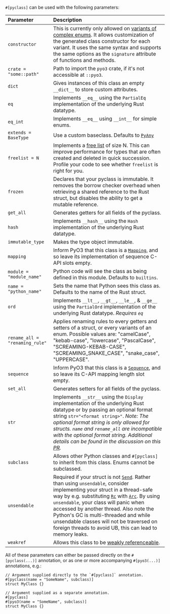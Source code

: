 `#[pyclass]` can be used with the following parameters:

|  Parameter  |  Description |
| :-  | :- |
| `constructor` | This is currently only allowed on [variants of complex enums][params-constructor]. It allows customization of the generated class constructor for each variant. It uses the same syntax and supports the same options as the `signature` attribute of functions and methods. |
| <span style="white-space: pre">`crate = "some::path"`</span>  | Path to import the `pyo3` crate, if it's not accessible at `::pyo3`. |
| `dict` | Gives instances of this class an empty `__dict__` to store custom attributes. |
| `eq` | Implements `__eq__` using the `PartialEq` implementation of the underlying Rust datatype. |
| `eq_int` | Implements `__eq__` using `__int__` for simple enums. |
| <span style="white-space: pre">`extends = BaseType`</span>  | Use a custom baseclass. Defaults to [`PyAny`][params-1] |
| <span style="white-space: pre">`freelist = N`</span> |  Implements a [free list][params-2] of size N. This can improve performance for types that are often created and deleted in quick succession. Profile your code to see whether `freelist` is right for you.  |
| <span style="white-space: pre">`frozen`</span> | Declares that your pyclass is immutable. It removes the borrow checker overhead when retrieving a shared reference to the Rust struct, but disables the ability to get a mutable reference. |
| `get_all` | Generates getters for all fields of the pyclass. |
| `hash` | Implements `__hash__` using the `Hash` implementation of the underlying Rust datatype. |
| `immutable_type` | Makes the type object immutable. |
| `mapping` |  Inform PyO3 that this class is a [`Mapping`][params-mapping], and so leave its implementation of sequence C-API slots empty. |
| <span style="white-space: pre">`module = "module_name"`</span> |  Python code will see the class as being defined in this module. Defaults to `builtins`. |
| <span style="white-space: pre">`name = "python_name"`</span> | Sets the name that Python sees this class as. Defaults to the name of the Rust struct. |
| `ord` | Implements `__lt__`, `__gt__`, `__le__`, & `__ge__` using the `PartialOrd` implementation of the underlying Rust datatype. *Requires `eq`* |
| `rename_all = "renaming_rule"` | Applies renaming rules to every getters and setters of a struct, or every variants of an enum. Possible values are: "camelCase", "kebab-case", "lowercase", "PascalCase", "SCREAMING-KEBAB-CASE", "SCREAMING_SNAKE_CASE", "snake_case", "UPPERCASE". |
| `sequence` |  Inform PyO3 that this class is a [`Sequence`][params-sequence], and so leave its C-API mapping length slot empty. |
| `set_all` | Generates setters for all fields of the pyclass. |
| `str` | Implements `__str__` using the `Display` implementation of the underlying Rust datatype or by passing an optional format string `str="<format string>"`. *Note: The optional format string is only allowed for structs.  `name` and `rename_all` are incompatible with the optional format string.  Additional details can be found in the discussion on this [PR](https://github.com/PyO3/pyo3/pull/4233).* |
| `subclass` | Allows other Python classes and `#[pyclass]` to inherit from this class. Enums cannot be subclassed. |
| `unsendable` | Required if your struct is not [`Send`][params-3]. Rather than using `unsendable`, consider implementing your struct in a thread-safe way by e.g. substituting [`Rc`][params-4] with [`Arc`][params-5]. By using `unsendable`, your class will panic when accessed by another thread. Also note the Python's GC is multi-threaded and while unsendable classes will not be traversed on foreign threads to avoid UB, this can lead to memory leaks. |
| `weakref` | Allows this class to be [weakly referenceable][params-6]. |

All of these parameters can either be passed directly on the `#[pyclass(...)]` annotation, or as one or
more accompanying `#[pyo3(...)]` annotations, e.g.:

```rust,ignore
// Argument supplied directly to the `#[pyclass]` annotation.
#[pyclass(name = "SomeName", subclass)]
struct MyClass {}

// Argument supplied as a separate annotation.
#[pyclass]
#[pyo3(name = "SomeName", subclass)]
struct MyClass {}
```

[params-1]: https://docs.rs/pyo3/latest/pyo3/types/struct.PyAny.html
[params-2]: https://en.wikipedia.org/wiki/Free_list
[params-3]: https://doc.rust-lang.org/std/marker/trait.Send.html
[params-4]: https://doc.rust-lang.org/std/rc/struct.Rc.html
[params-5]: https://doc.rust-lang.org/std/sync/struct.Arc.html
[params-6]: https://docs.python.org/3/library/weakref.html
[params-constructor]: https://pyo3.rs/latest/class.html#complex-enums
[params-mapping]: https://pyo3.rs/latest/class/protocols.html#mapping--sequence-types
[params-sequence]: https://pyo3.rs/latest/class/protocols.html#mapping--sequence-types
